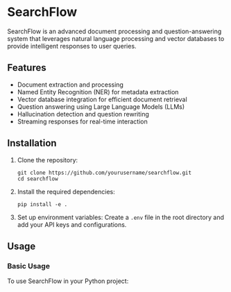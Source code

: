 # SearchFlow

SearchFlow is an advanced document processing and question-answering system that leverages natural language processing and vector databases to provide intelligent responses to user queries.

## Features

- Document extraction and processing
- Named Entity Recognition (NER) for metadata extraction
- Vector database integration for efficient document retrieval
- Question answering using Large Language Models (LLMs)
- Hallucination detection and question rewriting
- Streaming responses for real-time interaction

## Installation

1. Clone the repository:
   ```
   git clone https://github.com/yourusername/searchflow.git
   cd searchflow
   ```

2. Install the required dependencies:
   ```
   pip install -e .
   ```

3. Set up environment variables:
   Create a `.env` file in the root directory and add your API keys and configurations.

## Usage

### Basic Usage

To use SearchFlow in your Python project:
